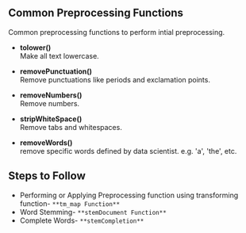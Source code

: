 ## Common Preprocessing Functions

Common preprocessing functions to perform intial preprocessing.

- **tolower()**    
Make all text lowercase.

- **removePunctuation()**    
Remove punctuations like periods and exclamation points.

- **removeNumbers()**    
Remove numbers.

- **stripWhiteSpace()**    
Remove tabs and whitespaces.

- **removeWords()**    
remove specific words defined by data scientist. e.g. 'a', 'the', etc.

## Steps to Follow

- Performing or Applying Preprocessing function using transforming function- `**tm_map Function**`
- Word Stemming- `**stemDocument Function**`    
- Complete Words- `**stemCompletion**`
